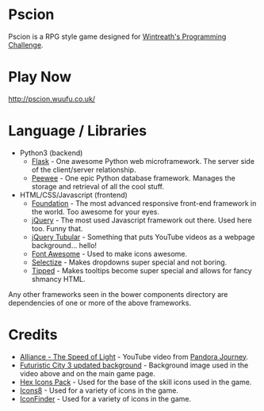 # Pscion

Pscion is a RPG style game designed for [Wintreath's Programming Challenge](http://wintreath.com/forums/index.php?board=126.0).

# Play Now

http://pscion.wuufu.co.uk/

# Language / Libraries

* Python3 (backend)
  * [Flask](http://flask.pocoo.org/) - One awesome Python web microframework. The server side of the client/server relationship.
  * [Peewee](http://docs.peewee-orm.com/en/latest/) - One epic Python database framework. Manages the storage and retrieval of all the cool stuff.
* HTML/CSS/Javascript (frontend)
  * [Foundation](http://foundation.zurb.com/) - The most advanced responsive front-end framework in the world. Too awesome for your eyes.
  * [jQuery](https://jquery.com/) - The most used Javascript framework out there. Used here too. Funny that.
  * [jQuery Tubular](http://www.seanmccambridge.com/tubular/) - Something that puts YouTube videos as a webpage background... hello!
  * [Font Awesome](https://fortawesome.github.io/Font-Awesome/) - Used to make icons awesome.
  * [Selectize](https://selectize.github.io/selectize.js/) - Makes dropdowns super special and not boring.
  * [Tipped](http://www.tippedjs.com/) - Makes tooltips become super special and allows for fancy shmancy HTML.

Any other frameworks seen in the bower components directory are dependencies of one or more of the above frameworks.

# Credits

* [Alliance - The Speed of Light](https://www.youtube.com/watch?v=P99yh7DdFR4) - YouTube video from [Pandora Journey](https://www.youtube.com/user/Dendera91).
* [Futuristic City 3 updated background](http://rich35211.deviantart.com/art/Futuristic-City-3-updated-background-319511220) - Background image used in the video above and on the main game page.
* [Hex Icons Pack](http://martz90.deviantart.com/art/Hex-Icons-Pack-389706981) - Used for the base of the skill icons used in the game.
* [Icons8](https://icons8.com/license/) - Used for a variety of icons in the game.
* [IconFinder](https://www.iconfinder.com/) - Used for a variety of icons in the game.